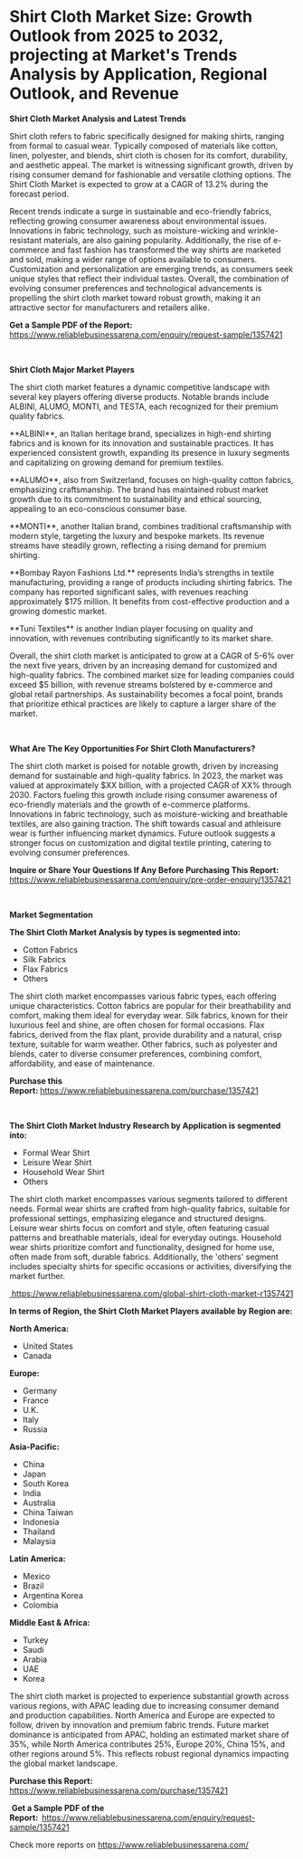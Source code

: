 <p><h1>Shirt Cloth Market Size: Growth Outlook from 2025 to 2032, projecting at Market's Trends Analysis by Application, Regional Outlook, and Revenue</h1></p><p><strong>Shirt Cloth Market Analysis and Latest Trends</strong></p>
<p><p>Shirt cloth refers to fabric specifically designed for making shirts, ranging from formal to casual wear. Typically composed of materials like cotton, linen, polyester, and blends, shirt cloth is chosen for its comfort, durability, and aesthetic appeal. The market is witnessing significant growth, driven by rising consumer demand for fashionable and versatile clothing options. The Shirt Cloth Market is expected to grow at a CAGR of 13.2% during the forecast period.</p><p>Recent trends indicate a surge in sustainable and eco-friendly fabrics, reflecting growing consumer awareness about environmental issues. Innovations in fabric technology, such as moisture-wicking and wrinkle-resistant materials, are also gaining popularity. Additionally, the rise of e-commerce and fast fashion has transformed the way shirts are marketed and sold, making a wider range of options available to consumers. Customization and personalization are emerging trends, as consumers seek unique styles that reflect their individual tastes. Overall, the combination of evolving consumer preferences and technological advancements is propelling the shirt cloth market toward robust growth, making it an attractive sector for manufacturers and retailers alike.</p></p>
<p><strong>Get a Sample PDF of the Report:&nbsp;</strong> <a href="https://www.reliablebusinessarena.com/enquiry/request-sample/1357421?utm_campaign=2532&utm_medium=2&utm_source=Github&utm_content=ia&utm_term=04042025&utm_id=shirt-cloth">https://www.reliablebusinessarena.com/enquiry/request-sample/1357421</a></p>
<p>&nbsp;</p>
<p><strong>Shirt Cloth Major Market Players</strong></p>
<p><p>The shirt cloth market features a dynamic competitive landscape with several key players offering diverse products. Notable brands include ALBINI, ALUMO, MONTI, and TESTA, each recognized for their premium quality fabrics. </p><p>**ALBINI**, an Italian heritage brand, specializes in high-end shirting fabrics and is known for its innovation and sustainable practices. It has experienced consistent growth, expanding its presence in luxury segments and capitalizing on growing demand for premium textiles.</p><p>**ALUMO**, also from Switzerland, focuses on high-quality cotton fabrics, emphasizing craftsmanship. The brand has maintained robust market growth due to its commitment to sustainability and ethical sourcing, appealing to an eco-conscious consumer base.</p><p>**MONTI**, another Italian brand, combines traditional craftsmanship with modern style, targeting the luxury and bespoke markets. Its revenue streams have steadily grown, reflecting a rising demand for premium shirting.</p><p>**Bombay Rayon Fashions Ltd.** represents India’s strengths in textile manufacturing, providing a range of products including shirting fabrics. The company has reported significant sales, with revenues reaching approximately $175 million. It benefits from cost-effective production and a growing domestic market.</p><p>**Tuni Textiles** is another Indian player focusing on quality and innovation, with revenues contributing significantly to its market share. </p><p>Overall, the shirt cloth market is anticipated to grow at a CAGR of 5-6% over the next five years, driven by an increasing demand for customized and high-quality fabrics. The combined market size for leading companies could exceed $5 billion, with revenue streams bolstered by e-commerce and global retail partnerships. As sustainability becomes a focal point, brands that prioritize ethical practices are likely to capture a larger share of the market.</p></p>
<p>&nbsp;</p>
<p><strong>What Are The Key Opportunities For Shirt Cloth Manufacturers?</strong></p>
<p><p>The shirt cloth market is poised for notable growth, driven by increasing demand for sustainable and high-quality fabrics. In 2023, the market was valued at approximately $XX billion, with a projected CAGR of XX% through 2030. Factors fueling this growth include rising consumer awareness of eco-friendly materials and the growth of e-commerce platforms. Innovations in fabric technology, such as moisture-wicking and breathable textiles, are also gaining traction. The shift towards casual and athleisure wear is further influencing market dynamics. Future outlook suggests a stronger focus on customization and digital textile printing, catering to evolving consumer preferences.</p></p>
<p><strong>Inquire or Share Your Questions If Any Before Purchasing This Report:</strong> <a href="https://www.reliablebusinessarena.com/enquiry/pre-order-enquiry/1357421?utm_campaign=2532&utm_medium=2&utm_source=Github&utm_content=ia&utm_term=04042025&utm_id=shirt-cloth">https://www.reliablebusinessarena.com/enquiry/pre-order-enquiry/1357421</a></p>
<p>&nbsp;</p>
<p><strong>Market Segmentation</strong></p>
<p><strong>The Shirt Cloth Market Analysis by types is segmented into:</strong></p>
<p><ul><li>Cotton Fabrics</li><li>Silk Fabrics</li><li>Flax Fabrics</li><li>Others</li></ul></p>
<p><p>The shirt cloth market encompasses various fabric types, each offering unique characteristics. Cotton fabrics are popular for their breathability and comfort, making them ideal for everyday wear. Silk fabrics, known for their luxurious feel and shine, are often chosen for formal occasions. Flax fabrics, derived from the flax plant, provide durability and a natural, crisp texture, suitable for warm weather. Other fabrics, such as polyester and blends, cater to diverse consumer preferences, combining comfort, affordability, and ease of maintenance.</p></p>
<p><strong>Purchase this Report:&nbsp;</strong><a href="https://www.reliablebusinessarena.com/purchase/1357421?utm_campaign=2532&utm_medium=2&utm_source=Github&utm_content=ia&utm_term=04042025&utm_id=shirt-cloth">https://www.reliablebusinessarena.com/purchase/1357421</a></p>
<p>&nbsp;</p>
<p><strong>The Shirt Cloth Market Industry Research by Application is segmented into:</strong></p>
<p><ul><li>Formal Wear Shirt</li><li>Leisure Wear Shirt</li><li>Household Wear Shirt</li><li>Others</li></ul></p>
<p><p>The shirt cloth market encompasses various segments tailored to different needs. Formal wear shirts are crafted from high-quality fabrics, suitable for professional settings, emphasizing elegance and structured designs. Leisure wear shirts focus on comfort and style, often featuring casual patterns and breathable materials, ideal for everyday outings. Household wear shirts prioritize comfort and functionality, designed for home use, often made from soft, durable fabrics. Additionally, the 'others' segment includes specialty shirts for specific occasions or activities, diversifying the market further.</p></p>
<p><a href="https://www.reliablebusinessarena.com/global-shirt-cloth-market-r1357421?utm_campaign=2532&utm_medium=2&utm_source=Github&utm_content=ia&utm_term=04042025&utm_id=shirt-cloth">&nbsp;https://www.reliablebusinessarena.com/global-shirt-cloth-market-r1357421</a></p>
<p><strong>In terms of Region, the Shirt Cloth Market Players available by Region are:</strong></p>
<p>
    <p> <strong> North America: </strong>
        <ul>
            <li>United States</li>
            <li>Canada</li>
        </ul>
        </p> 
    <p> <strong> Europe: </strong>
        <ul>
            <li>Germany</li>
            <li>France</li>
            <li>U.K.</li>
            <li>Italy</li>
            <li>Russia</li>
        </ul>
        </p> 
    <p> <strong> Asia-Pacific: </strong>
        <ul>
            <li>China</li>
            <li>Japan</li>
            <li>South Korea</li>
            <li>India</li>
            <li>Australia</li>
            <li>China Taiwan</li>
            <li>Indonesia</li>
            <li>Thailand</li>
            <li>Malaysia</li>
        </ul>
        </p> 
    <p> <strong> Latin America: </strong>
        <ul>
            <li>Mexico</li>
            <li>Brazil</li>
            <li>Argentina Korea</li>
            <li>Colombia</li>
        </ul>
        </p> 
    <p> <strong> Middle East & Africa: </strong>
        <ul>
            <li>Turkey</li>
            <li>Saudi</li>
            <li>Arabia</li>
            <li>UAE</li>
            <li>Korea</li>
        </ul>
    </p>
    </p>
<p><p>The shirt cloth market is projected to experience substantial growth across various regions, with APAC leading due to increasing consumer demand and production capabilities. North America and Europe are expected to follow, driven by innovation and premium fabric trends. Future market dominance is anticipated from APAC, holding an estimated market share of 35%, while North America contributes 25%, Europe 20%, China 15%, and other regions around 5%. This reflects robust regional dynamics impacting the global market landscape.</p></p>
<p><strong>Purchase this Report: </strong><a href="https://www.reliablebusinessarena.com/purchase/1357421?utm_campaign=2532&utm_medium=2&utm_source=Github&utm_content=ia&utm_term=04042025&utm_id=shirt-cloth">https://www.reliablebusinessarena.com/purchase/1357421</a></p>
<p>&nbsp;<strong>Get a Sample PDF of the Report:&nbsp;&nbsp;</strong><a href="https://www.reliablebusinessarena.com/enquiry/request-sample/1357421?utm_campaign=2532&utm_medium=2&utm_source=Github&utm_content=ia&utm_term=04042025&utm_id=shirt-cloth">https://www.reliablebusinessarena.com/enquiry/request-sample/1357421</a></p>
<p><strong></strong></p>
<p>Check more reports on <a href="https://www.reliablebusinessarena.com/?utm_campaign=2532&utm_medium=2&utm_source=Github&utm_content=ia&utm_term=04042025&utm_id=shirt-cloth">https://www.reliablebusinessarena.com/</a></p>